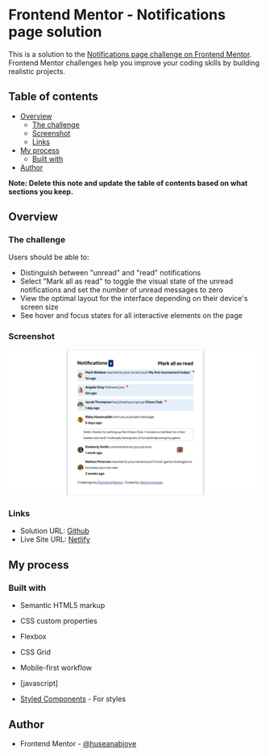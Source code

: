 # Frontend Mentor - Notifications page solution

This is a solution to the [Notifications page challenge on Frontend Mentor](https://www.frontendmentor.io/challenges/notifications-page-DqK5QAmKbC). Frontend Mentor challenges help you improve your coding skills by building realistic projects. 

## Table of contents

- [Overview](#overview)
  - [The challenge](#the-challenge)
  - [Screenshot](#screenshot)
  - [Links](#links)
- [My process](#my-process)
  - [Built with](#built-with)
- [Author](#author)

**Note: Delete this note and update the table of contents based on what sections you keep.**

## Overview

### The challenge

Users should be able to:

- Distinguish between "unread" and "read" notifications
- Select "Mark all as read" to toggle the visual state of the unread notifications and set the number of unread messages to zero
- View the optimal layout for the interface depending on their device's screen size
- See hover and focus states for all interactive elements on the page

### Screenshot

![](./screenshot.png)


### Links

- Solution URL: [Github](https://github.com/huseanabioye/Notification.git)
- Live Site URL: [Netlify](husean-notification.netlify.app)

## My process

### Built with

- Semantic HTML5 markup
- CSS custom properties
- Flexbox
- CSS Grid
- Mobile-first workflow
- [javascript]

- [Styled Components](https://styled-components.com/) - For styles





## Author
- Frontend Mentor - [@huseanabioye](https://www.frontendmentor.io/profile/huseanabioye)


